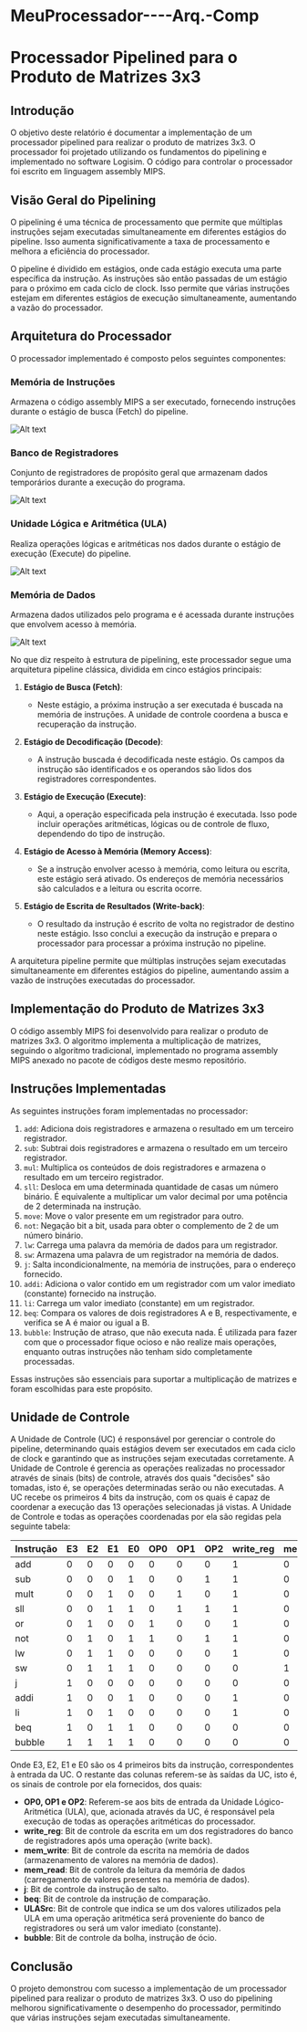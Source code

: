 # MeuProcessador----Arq.-Comp

# Processador Pipelined para o Produto de Matrizes 3x3

## Introdução

O objetivo deste relatório é documentar a implementação de um processador pipelined para realizar o produto de matrizes 3x3. O processador foi projetado utilizando os fundamentos do pipelining e implementado no software Logisim. O código para controlar o processador foi escrito em linguagem assembly MIPS.

## Visão Geral do Pipelining

O pipelining é uma técnica de processamento que permite que múltiplas instruções sejam executadas simultaneamente em diferentes estágios do pipeline. Isso aumenta significativamente a taxa de processamento e melhora a eficiência do processador.

O pipeline é dividido em estágios, onde cada estágio executa uma parte específica da instrução. As instruções são então passadas de um estágio para o próximo em cada ciclo de clock. Isso permite que várias instruções estejam em diferentes estágios de execução simultaneamente, aumentando a vazão do processador.


## Arquitetura do Processador

O processador implementado é composto pelos seguintes componentes:

### Memória de Instruções

Armazena o código assembly MIPS a ser executado, fornecendo instruções durante o estágio de busca (Fetch) do pipeline.

![Alt text](images/mem_inst.png)

### Banco de Registradores

Conjunto de registradores de propósito geral que armazenam dados temporários durante a execução do programa.

![Alt text](images/banco_reg.png)

### Unidade Lógica e Aritmética (ULA)

Realiza operações lógicas e aritméticas nos dados durante o estágio de execução (Execute) do pipeline.

![Alt text](images/ula.png)

### Memória de Dados

Armazena dados utilizados pelo programa e é acessada durante instruções que envolvem acesso à memória.

![Alt text](images/md.png)

No que diz respeito à estrutura de pipelining, este processador segue uma arquitetura pipeline clássica, dividida em cinco estágios principais:

1. **Estágio de Busca (Fetch)**:
   - Neste estágio, a próxima instrução a ser executada é buscada na memória de instruções. A unidade de controle coordena a busca e recuperação da instrução.

2. **Estágio de Decodificação (Decode)**:
   - A instrução buscada é decodificada neste estágio. Os campos da instrução são identificados e os operandos são lidos dos registradores correspondentes.

3. **Estágio de Execução (Execute)**:
   - Aqui, a operação especificada pela instrução é executada. Isso pode incluir operações aritméticas, lógicas ou de controle de fluxo, dependendo do tipo de instrução.

4. **Estágio de Acesso à Memória (Memory Access)**:
   - Se a instrução envolver acesso à memória, como leitura ou escrita, este estágio será ativado. Os endereços de memória necessários são calculados e a leitura ou escrita ocorre.

5. **Estágio de Escrita de Resultados (Write-back)**:
   - O resultado da instrução é escrito de volta no registrador de destino neste estágio. Isso conclui a execução da instrução e prepara o processador para processar a próxima instrução no pipeline.

A arquitetura pipeline permite que múltiplas instruções sejam executadas simultaneamente em diferentes estágios do pipeline, aumentando assim a vazão de instruções executadas do processador.

## Implementação do Produto de Matrizes 3x3

O código assembly MIPS foi desenvolvido para realizar o produto de matrizes 3x3. O algoritmo implementa a multiplicação de matrizes, seguindo o algoritmo tradicional, implementado no programa assembly MIPS anexado no pacote de códigos deste mesmo repositório.

## Instruções Implementadas

As seguintes instruções foram implementadas no processador:

1. `add`: Adiciona dois registradores e armazena o resultado em um terceiro registrador.
2. `sub`: Subtrai dois registradores e armazena o resultado em um terceiro registrador.
3. `mul`: Multiplica os conteúdos de dois registradores e armazena o resultado em um terceiro registrador.
4. `sll`: Desloca em uma determinada quantidade de casas um número binário. É equivalente a multiplicar um valor decimal por uma potência de 2 determinada na instrução.
5. `move`: Move o valor presente em um registrador para outro.
6. `not`: Negação bit a bit, usada para obter o complemento de 2 de um número binário.
7. `lw`: Carrega uma palavra da memória de dados para um registrador.
8. `sw`: Armazena uma palavra de um registrador na memória de dados.
9. `j`: Salta incondicionalmente, na memória de instruções, para o endereço fornecido.
10. `addi`: Adiciona o valor contido em um registrador com um valor imediato (constante) fornecido na instrução.
11. `li`: Carrega um valor imediato (constante) em um registrador.
12. `beq`: Compara os valores de dois registradores A e B, respectivamente, e verifica se A é maior ou igual a B.
13. `bubble`: Instrução de atraso, que não executa nada. É utilizada para fazer com que o processador fique ocioso e não realize mais operações, enquanto outras instruções não tenham sido completamente processadas.

Essas instruções são essenciais para suportar a multiplicação de matrizes e foram escolhidas para este propósito.

## Unidade de Controle

A Unidade de Controle (UC) é responsável por gerenciar o controle do pipeline, determinando quais estágios devem ser executados em cada ciclo de clock e garantindo que as instruções sejam executadas corretamente. A Unidade de Controle é gerencia as operações realizadas no processador através de sinais (bits) de controle, através dos quais "decisões" são tomadas, isto é, se operações determinadas serão ou não executadas.
A UC recebe os primeiros 4 bits da instrução, com os quais é capaz de coordenar a execução das 13 operações selecionadas já vistas. A Unidade de Controle e todas as operações coordenadas por ela são regidas pela seguinte tabela:

| Instrução| E3  | E2  | E1  | E0  | OP0 | OP1 | OP2 | write_reg | mem_write | mem_read | j   | ULASrc | beq    |bubble |
| -------- | --- | --- | --- | --- | --- | --- | --- | --------- | --------- | -------- | --- | ------ | ------ | ----- |
| add      | 0   | 0   | 0   | 0   | 0   | 0   | 0   | 1         | 0         | 0        | 0   | 0      | 0      | 0     |
| sub      | 0   | 0   | 0   | 1   | 0   | 0   | 1   | 1         | 0         | 0        | 0   | 0      | 0      | 0     |
| mult     | 0   | 0   | 1   | 0   | 0   | 1   | 0   | 1         | 0         | 0        | 0   | 0      | 0      | 0     |
| sll      | 0   | 0   | 1   | 1   | 0   | 1   | 1   | 1         | 0         | 0        | 0   | 0      | 0      | 0     |
| or       | 0   | 1   | 0   | 0   | 1   | 0   | 0   | 1         | 0         | 0        | 0   | 0      | 0      | 0     |
| not      | 0   | 1   | 0   | 1   | 1   | 0   | 1   | 1         | 0         | 0        | 0   | 0      | 0      | 0     |
| lw       | 0   | 1   | 1   | 0   | 0   | 0   | 0   | 1         | 0         | 1        | 0   | 0      | 0      | 0     |
| sw       | 0   | 1   | 1   | 1   | 0   | 0   | 0   | 0         | 1         | 0        | 0   | 0      | 0      | 0     |
| j        | 1   | 0   | 0   | 0   | 0   | 0   | 0   | 0         | 0         | 0        | 1   | 0      | 0      | 0     |
| addi     | 1   | 0   | 0   | 1   | 0   | 0   | 0   | 1         | 0         | 0        | 0   | 1      | 0      | 0     |
| li       | 1   | 0   | 1   | 0   | 0   | 0   | 0   | 1         | 0         | 0        | 0   | 1      | 0      | 0     |
| beq      | 1   | 0   | 1   | 1   | 0   | 0   | 0   | 0         | 0         | 0        | 0   | 0      | 1      | 0     |
| bubble   | 1   | 1   | 1   | 1   | 0   | 0   | 0   | 0         | 0         | 0        | 0   | 0      | 0      | 1     |

Onde E3, E2, E1 e E0 são os 4 primeiros bits da instrução, correspondentes à entrada da UC.
O restante das colunas referem-se às saídas da UC, isto é, os sinais de controle por ela fornecidos, dos quais:
- **OP0, OP1 e OP2**: Referem-se aos bits de entrada da Unidade Lógico-Aritmética (ULA), que, acionada através da UC, é responsável pela execução de todas as operações aritméticas do processador.
- **write_reg**: Bit de controle da escrita em um dos registradores do banco de registradores após uma operação (write back).
- **mem_write**: Bit de controle da escrita na memória de dados (armazenamento de valores na memória de dados).
- **mem_read**: Bit de controle da leitura da memória de dados (carregamento de valores presentes na memória de dados).
- **j**: Bit de controle da instrução de salto.
- **beq**: Bit de controle da instrução de comparação.
- **ULASrc**: Bit de controle que indica se um dos valores utilizados pela ULA em uma operação aritmética será proveniente do banco de registradores ou será um valor imediato (constante).
- **bubble**: Bit de controle da bolha, instrução de ócio.

## Conclusão

O projeto demonstrou com sucesso a implementação de um processador pipelined para realizar o produto de matrizes 3x3. O uso do pipelining melhorou significativamente o desempenho do processador, permitindo que várias instruções sejam executadas simultaneamente.
